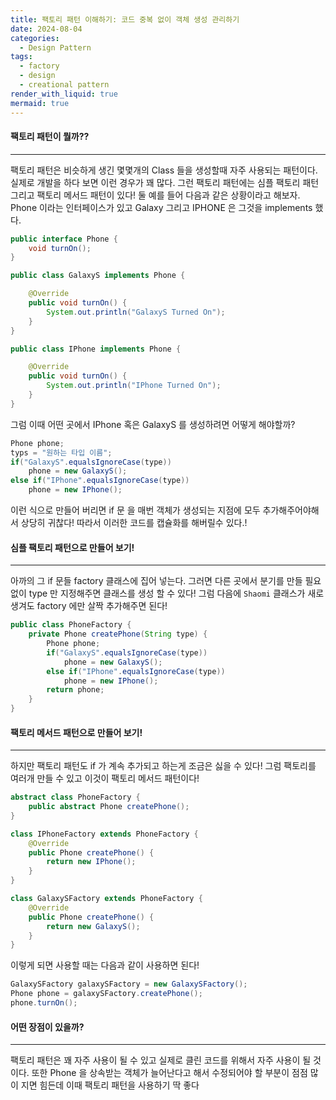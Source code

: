 ```yaml
---
title: 팩토리 패턴 이해하기: 코드 중복 없이 객체 생성 관리하기
date: 2024-08-04
categories:
  - Design Pattern
tags:
  - factory
  - design
  - creational pattern
render_with_liquid: true
mermaid: true
---
```

#### 팩토리 패턴이 뭘까??
---
팩토리 패턴은 비슷하게 생긴 몇몇개의 Class 들을 생성할때 자주 사용되는 패턴이다. 실제로 개발을 하다 보면
이런 경우가 꽤 많다. 그런 팩토리 패턴에는 심플 팩토리 패턴 그리고 팩토리 메서드 패턴이 있다! 둘
예를 들어 다음과 같은 상황이라고 해보자. Phone 이라는 인터페이스가 있고 Galaxy 그리고 IPHONE 은 그것을 implements 했다. 

```java
public interface Phone {
	void turnOn();
}

public class GalaxyS implements Phone {

    @Override
    public void turnOn() {
    	System.out.println("GalaxyS Turned On");
    }
}

public class IPhone implements Phone {

    @Override
    public void turnOn() {
    	System.out.println("IPhone Turned On");
    }
}
```

그럼 이때 어떤 곳에서 IPhone 혹은 GalaxyS 를 생성하려면 어떻게 해야할까?

```java
Phone phone;
typs = "원하는 타입 이름";
if("GalaxyS".equalsIgnoreCase(type))
    phone = new GalaxyS();
else if("IPhone".equalsIgnoreCase(type))
    phone = new IPhone();
```

이런 식으로 만들어 버리면 if 문 을 매번 객체가 생성되는 지점에 모두 추가해주어야해서 상당히 귀찮다! 따라서 이러한 코드를 캡슐화를 해버릴수 있다.!

#### 심플 팩토리 패턴으로 만들어 보기!
---

아까의 그 if 문들 factory 클래스에 집어 넣는다. 그러면 다른 곳에서 분기를 만들 필요없이 type 만 지정해주면 클래스를 생성 할 수 있다! 그럼 다음에 `Shaomi` 클래스가 새로 생겨도 factory 에만 살짝 추가해주면 된다!


```java
public class PhoneFactory {
    private Phone createPhone(String type) {
        Phone phone;
        if("GalaxyS".equalsIgnoreCase(type))
            phone = new GalaxyS();
        else if("IPhone".equalsIgnoreCase(type))
            phone = new IPhone();
        return phone;
    }
}
```

#### 팩토리 메서드 패턴으로 만들어 보기!
---

하지만 팩토리 패턴도 if 가 계속 추가되고 하는게 조금은 싫을 수 있다! 그럼 팩토리를 여러개 만들 수 있고 이것이 팩토리 메서드 패턴이다! 

```java
abstract class PhoneFactory {
    public abstract Phone createPhone();
}

class IPhoneFactory extends PhoneFactory {
    @Override
    public Phone createPhone() {
        return new IPhone();
    }
}

class GalaxySFactory extends PhoneFactory {
    @Override
    public Phone createPhone() {
        return new GalaxyS();
    }
}
```

이렇게 되면 사용할 때는 다음과 같이 사용하면 된다!

```java
GalaxySFactory galaxySFactory = new GalaxySFactory();
Phone phone = galaxySFactory.createPhone();
phone.turnOn();
```

#### 어떤 장점이 있을까?
---
팩토리 패턴은 꽤 자주 사용이 될 수 있고 실제로 클린 코드를 위해서 자주 사용이 될 것이다.
또한 Phone 을 상속받는 객체가 늘어난다고 해서 수정되어야 할 부분이 점점 많이 지면 힘든데 이때 팩토리 패턴을 사용하기 딱 좋다